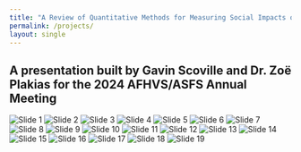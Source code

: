 ```yaml
---
title: "A Review of Quantitative Methods for Measuring Social Impacts of Food System Policies"
permalink: /projects/
layout: single
---
```


## A presentation built by Gavin Scoville and Dr. Zoë Plakias for the 2024 AFHVS/ASFS Annual Meeting

<div class="grid">
  <img src="{{ site.baseurl }}/assets/images/AFHVS/Slide01.png" alt="Slide 1" />
  <img src="{{ site.baseurl }}/assets/images/AFHVS/Slide02.png" alt="Slide 2" />
  <img src="{{ site.baseurl }}/assets/images/AFHVS/Slide03.png" alt="Slide 3" />
  <img src="{{ site.baseurl }}/assets/images/AFHVS/Slide04.png" alt="Slide 4" />
  <img src="{{ site.baseurl }}/assets/images/AFHVS/Slide05.png" alt="Slide 5" />
  <img src="{{ site.baseurl }}/assets/images/AFHVS/Slide06.png" alt="Slide 6" />
  <img src="{{ site.baseurl }}/assets/images/AFHVS/Slide07.png" alt="Slide 7" />
  <img src="{{ site.baseurl }}/assets/images/AFHVS/Slide08.png" alt="Slide 8" />
  <img src="{{ site.baseurl }}/assets/images/AFHVS/Slide09.png" alt="Slide 9" />
  <img src="{{ site.baseurl }}/assets/images/AFHVS/Slide10.png" alt="Slide 10" />
  <img src="{{ site.baseurl }}/assets/images/AFHVS/Slide11.png" alt="Slide 11" />
  <img src="{{ site.baseurl }}/assets/images/AFHVS/Slide12.png" alt="Slide 12" />
  <img src="{{ site.baseurl }}/assets/images/AFHVS/Slide13.png" alt="Slide 13" />
  <img src="{{ site.baseurl }}/assets/images/AFHVS/Slide14.png" alt="Slide 14" />
  <img src="{{ site.baseurl }}/assets/images/AFHVS/Slide15.png" alt="Slide 15" />
  <img src="{{ site.baseurl }}/assets/images/AFHVS/Slide16.png" alt="Slide 16" />
  <img src="{{ site.baseurl }}/assets/images/AFHVS/Slide17.png" alt="Slide 17" />
  <img src="{{ site.baseurl }}/assets/images/AFHVS/Slide18.png" alt="Slide 18" />
  <img src="{{ site.baseurl }}/assets/images/AFHVS/Slide19.png" alt="Slide 19" />
</div>




